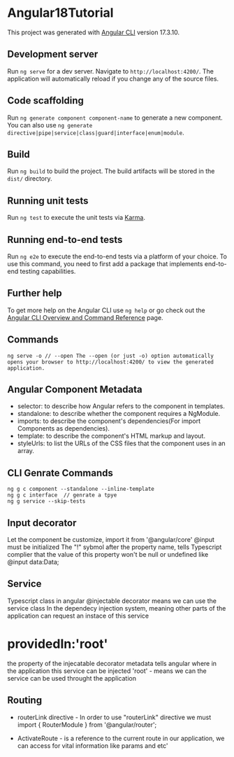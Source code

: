 # Angular18Tutorial

This project was generated with [Angular CLI](https://github.com/angular/angular-cli) version 17.3.10.

## Development server

Run `ng serve` for a dev server. Navigate to `http://localhost:4200/`. The application will automatically reload if you change any of the source files.

## Code scaffolding

Run `ng generate component component-name` to generate a new component. You can also use `ng generate directive|pipe|service|class|guard|interface|enum|module`.

## Build

Run `ng build` to build the project. The build artifacts will be stored in the `dist/` directory.

## Running unit tests

Run `ng test` to execute the unit tests via [Karma](https://karma-runner.github.io).

## Running end-to-end tests

Run `ng e2e` to execute the end-to-end tests via a platform of your choice. To use this command, you need to first add a package that implements end-to-end testing capabilities.

## Further help

To get more help on the Angular CLI use `ng help` or go check out the [Angular CLI Overview and Command Reference](https://angular.io/cli) page.

## Commands

```
ng serve -o // --open The --open (or just -o) option automatically opens your browser to http://localhost:4200/ to view the generated application.
```

## Angular Component Metadata

- selector: to describe how Angular refers to the component in templates.
- standalone: to describe whether the component requires a NgModule.
- imports: to describe the component's dependencies(For import Components as dependencies).
- template: to describe the component's HTML markup and layout.
- styleUrls: to list the URLs of the CSS files that the component uses in an array.

## CLI Genrate Commands

```
ng g c component --standalone --inline-template 
ng g c interface  // genrate a tpye  
ng g service --skip-tests
```

## Input decorator

Let the component be customize, import it from '@angular/core'
@input must be initialized
The "!" sybmol after the property name,
tells Typescript complier that the value of this property won't be null or undefined
like @input data:Data;

## Service 

Typescript class in angular
@injectable decorator means we can use the service class
In the dependecy injection system, meaning other parts of the application
can request an instace of this service 

# providedIn:'root'
the property of the injecatable decorator metadata 
tells angular where in the application this service can be injected
'root' - means we can the service can be used throught the application  


## Routing 

- routerLink directive - In order to use "routerLink" directive 
we must import { RouterModule } from '@angular/router'; 

- ActivateRoute - is a reference to the current route in our application, we can access for vital information like params and etc' 
